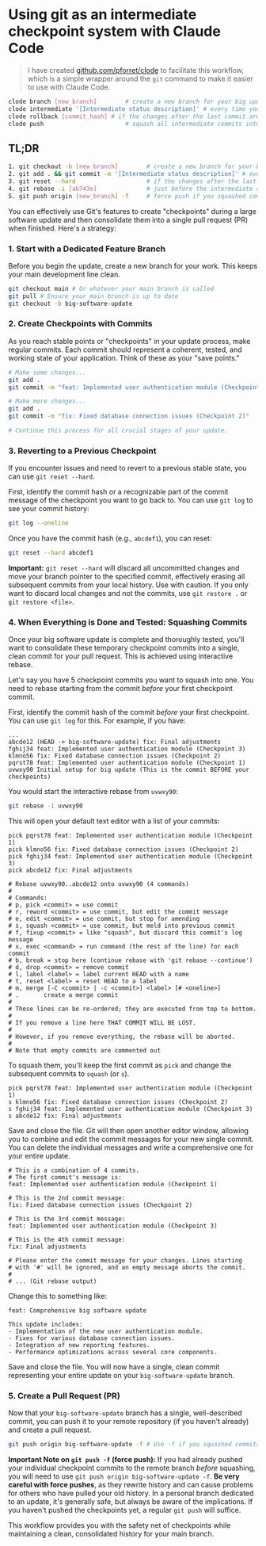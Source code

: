 # Using git as an intermediate checkpoint system with Claude Code

> I have created [github.com/pforret/clode](https://github.com/pforret/clode) to facilitate this workflow, which is a simple wrapper around the `git` command to make it easier to use with Claude Code.

```bash
clode branch [new_branch]        # create a new branch for your big update
clode intermediate '[Intermediate status description]' # every time you reach a stable point
clode rollback [commit_hash] # if the changes after the last commit are not needed
clode push                       # squash all intermediate commits into 1 big commit
```

## TL;DR

```bash
1. git checkout -b [new_branch]        # create a new branch for your big update
2. git add . && git commit -m '[Intermediate status description]' # every time you reach a stable point
3. git reset --hard                    # if the changes after the last commit are not needed
4. git rebase -i [ab743e]              # just before the intermediate commits started
5. git push origin [new_branch] -f     # force push if you squashed commits
```

You can effectively use Git's features to create "checkpoints" during a large software update and then consolidate them into a single pull request (PR) when finished. Here's a strategy:

### 1\. **Start with a Dedicated Feature Branch**

Before you begin the update, create a new branch for your work. This keeps your main development line clean.

```bash
git checkout main # Or whatever your main branch is called
git pull # Ensure your main branch is up to date
git checkout -b big-software-update
```

### 2\. **Create Checkpoints with Commits**

As you reach stable points or "checkpoints" in your update process, make regular commits. Each commit should represent a coherent, tested, and working state of your application. Think of these as your "save points."

```bash
# Make some changes...
git add .
git commit -m "feat: Implemented user authentication module (Checkpoint 1)"

# Make more changes...
git add .
git commit -m "fix: Fixed database connection issues (Checkpoint 2)"

# Continue this process for all crucial stages of your update.
```

### 3\. **Reverting to a Previous Checkpoint**

If you encounter issues and need to revert to a previous stable state, you can use `git reset --hard`.

First, identify the commit hash or a recognizable part of the commit message of the checkpoint you want to go back to. You can use `git log` to see your commit history:

```bash
git log --oneline
```

Once you have the commit hash (e.g., `abcdef1`), you can reset:

```bash
git reset --hard abcdef1
```

**Important:** `git reset --hard` will discard all uncommitted changes and move your branch pointer to the specified commit, effectively erasing all subsequent commits from your local history. Use with caution. If you only want to discard local changes and not the commits, use `git restore .` or `git restore <file>`.

### 4\. **When Everything is Done and Tested: Squashing Commits**

Once your big software update is complete and thoroughly tested, you'll want to consolidate these temporary checkpoint commits into a single, clean commit for your pull request. This is achieved using interactive rebase.

Let's say you have 5 checkpoint commits you want to squash into one. You need to rebase starting from the commit *before* your first checkpoint commit.

First, identify the commit hash of the commit *before* your first checkpoint. You can use `git log` for this. For example, if you have:

```
...
abcde12 (HEAD -> big-software-update) fix: Final adjustments
fghij34 feat: Implemented user authentication module (Checkpoint 3)
klmno56 fix: Fixed database connection issues (Checkpoint 2)
pqrst78 feat: Implemented user authentication module (Checkpoint 1)
uvwxy90 Initial setup for big update (This is the commit BEFORE your checkpoints)
```

You would start the interactive rebase from `uvwxy90`:

```bash
git rebase -i uvwxy90
```

This will open your default text editor with a list of your commits:

```
pick pqrst78 feat: Implemented user authentication module (Checkpoint 1)
pick klmno56 fix: Fixed database connection issues (Checkpoint 2)
pick fghij34 feat: Implemented user authentication module (Checkpoint 3)
pick abcde12 fix: Final adjustments

# Rebase uvwxy90..abcde12 onto uvwxy90 (4 commands)
#
# Commands:
# p, pick <commit> = use commit
# r, reword <commit> = use commit, but edit the commit message
# e, edit <commit> = use commit, but stop for amending
# s, squash <commit> = use commit, but meld into previous commit
# f, fixup <commit> = like "squash", but discard this commit's log message
# x, exec <command> = run command (the rest of the line) for each commit
# b, break = stop here (continue rebase with 'git rebase --continue')
# d, drop <commit> = remove commit
# l, label <label> = label current HEAD with a name
# t, reset <label> = reset HEAD to a label
# m, merge [-C <commit> | -c <commit>] <label> [# <oneline>]
# .       create a merge commit
#
# These lines can be re-ordered; they are executed from top to bottom.
#
# If you remove a line here THAT COMMIT WILL BE LOST.
#
# However, if you remove everything, the rebase will be aborted.
#
# Note that empty commits are commented out
```

To squash them, you'll keep the first commit as `pick` and change the subsequent commits to `squash` (or `s`).

```
pick pqrst78 feat: Implemented user authentication module (Checkpoint 1)
s klmno56 fix: Fixed database connection issues (Checkpoint 2)
s fghij34 feat: Implemented user authentication module (Checkpoint 3)
s abcde12 fix: Final adjustments
```

Save and close the file. Git will then open another editor window, allowing you to combine and edit the commit messages for your new single commit. You can delete the individual messages and write a comprehensive one for your entire update.

```
# This is a combination of 4 commits.
# The first commit's message is:
feat: Implemented user authentication module (Checkpoint 1)

# This is the 2nd commit message:
fix: Fixed database connection issues (Checkpoint 2)

# This is the 3rd commit message:
feat: Implemented user authentication module (Checkpoint 3)

# This is the 4th commit message:
fix: Final adjustments

# Please enter the commit message for your changes. Lines starting
# with '#' will be ignored, and an empty message aborts the commit.
#
# ... (Git rebase output)
```

Change this to something like:

```
feat: Comprehensive big software update

This update includes:
- Implementation of the new user authentication module.
- Fixes for various database connection issues.
- Integration of new reporting features.
- Performance optimizations across several core components.
```

Save and close the file. You will now have a single, clean commit representing your entire update on your `big-software-update` branch.

### 5\. **Create a Pull Request (PR)**

Now that your `big-software-update` branch has a single, well-described commit, you can push it to your remote repository (if you haven't already) and create a pull request.

```bash
git push origin big-software-update -f # Use -f if you squashed commits already pushed
```

**Important Note on `git push -f` (force push):** If you had already pushed your individual checkpoint commits to the remote branch *before* squashing, you will need to use `git push origin big-software-update -f`. **Be very careful with force pushes**, as they rewrite history and can cause problems for others who have pulled your old history. In a personal branch dedicated to an update, it's generally safe, but always be aware of the implications. If you haven't pushed the checkpoints yet, a regular `git push` will suffice.

This workflow provides you with the safety net of checkpoints while maintaining a clean, consolidated history for your main branch.
